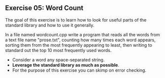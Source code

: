 Exercise 05: Word Count
------------------------

The goal of this exercise is to learn how to look for useful parts of the standard library and how to use it generally.

In a file named wordcount.cpp write a program that reads all the words from a text file name "prose.txt", counting how many times each word appears, sorting them from the most frequently appearing to least, then writing to standard out the top 10 most frequently used words.

* Consider a word any space-separated string. 
* **Leverage the standard library as much as possible**.
* For the purpose of this exercise you can skimp on error checking.
		 
		 
